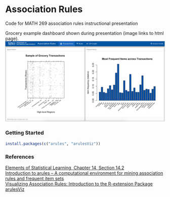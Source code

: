 # Association Rules

Code for MATH 269 association rules instructional presentation

Grocery example dashboard shown during presentation (image links to html page).
[![Grocery Dashboard](dash_screenshot.png)](https://ryan-quigley.github.io/association-rules/dash_ar.html)


### Getting Started

```R
install.packages(c("arules", "arulesViz"))
```

### References

[Elements of Statistical Learning, Chapter 14, Section 14.2](https://statweb.stanford.edu/~tibs/ElemStatLearn/)  
[Introduction to arules – A computational
environment for mining association rules and
frequent item sets](https://cran.r-project.org/web/packages/arules/vignettes/arules.pdf)  
[Visualizing Association Rules: 
Introduction to the R-extension Package arulesViz](https://cran.r-project.org/web/packages/arulesViz/vignettes/arulesViz.pdf)
